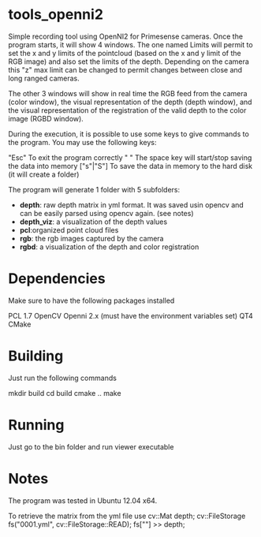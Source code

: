 tools_openni2
=============

Simple recording tool using OpenNI2 for Primesense cameras. Once the program starts, it will show 4 windows. The one named Limits will permit to set the x and y limits of the pointcloud (based on the x and y limit of the RGB image) and also set the limits of the depth. Depending on the camera this "z" max limit can be changed to permit changes between close and long ranged cameras.

The other 3 windows will show in real time the RGB feed from the camera (color window), the visual representation of the depth (depth window), and the visual representation of the registration of the valid depth to the color image (RGBD  window).

During the execution, it is possible to use some keys to give commands to the program. You may use the following keys:

"Esc"			To exit the program correctly
" "			The space key will start/stop saving the data into memory
["s"|"S"]		To save the data in memory to the hard disk (it will create a folder) 

The program will generate 1 folder with 5 subfolders:
- **depth**: raw depth matrix in yml format. It was saved usin opencv and can be easily parsed using opencv again. (see notes)
- **depth_viz**: a visualization of the depth values
- **pcl**:organized point cloud files
- **rgb**: the rgb images captured by the camera
- **rgbd**: a visualization of the depth and color registration



Dependencies
=============

Make sure to have the following packages installed

PCL 1.7
OpenCV
Openni 2.x (must have the environment variables set)
QT4
CMake

Building
=============

Just run the following commands

mkdir build
cd build
cmake ..
make

Running
=============

Just go to the bin folder and run viewer executable

Notes
=============
The program was tested in Ubuntu 12.04 x64.

To retrieve the matrix from the yml file use
    cv::Mat depth;
    cv::FileStorage fs("0001.yml", cv::FileStorage::READ);
    fs[""]  >> depth;

